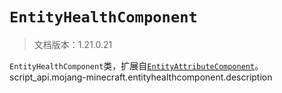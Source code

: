 # `EntityHealthComponent`

> 文档版本：1.21.0.21

`EntityHealthComponent`类，扩展自[`EntityAttributeComponent`](./entityattributecomponent.md)。script_api.mojang-minecraft.entityhealthcomponent.description
